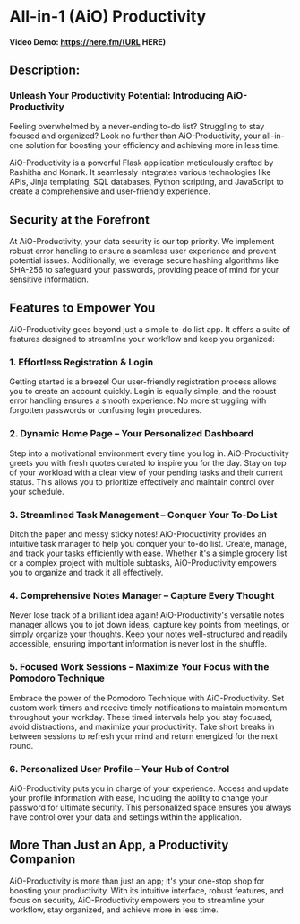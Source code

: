 # All-in-1 (AiO) Productivity

#### Video Demo: https://here.fm/(URL HERE)

## Description:

### Unleash Your Productivity Potential: Introducing AiO-Productivity

Feeling overwhelmed by a never-ending to-do list? Struggling to stay focused and organized? Look no further than AiO-Productivity, your all-in-one solution for boosting your efficiency and achieving more in less time.

AiO-Productivity is a powerful Flask application meticulously crafted by Rashitha and Konark. It seamlessly integrates various technologies like APIs, Jinja templating, SQL databases, Python scripting, and JavaScript to create a comprehensive and user-friendly experience.

## Security at the Forefront

At AiO-Productivity, your data security is our top priority. We implement robust error handling to ensure a seamless user experience and prevent potential issues. Additionally, we leverage secure hashing algorithms like SHA-256 to safeguard your passwords, providing peace of mind for your sensitive information.

## Features to Empower You

AiO-Productivity goes beyond just a simple to-do list app. It offers a suite of features designed to streamline your workflow and keep you organized:

### 1. Effortless Registration & Login

Getting started is a breeze! Our user-friendly registration process allows you to create an account quickly. Login is equally simple, and the robust error handling ensures a smooth experience. No more struggling with forgotten passwords or confusing login procedures.

### 2. Dynamic Home Page – Your Personalized Dashboard

Step into a motivational environment every time you log in. AiO-Productivity greets you with fresh quotes curated to inspire you for the day. Stay on top of your workload with a clear view of your pending tasks and their current status. This allows you to prioritize effectively and maintain control over your schedule.

### 3. Streamlined Task Management – Conquer Your To-Do List

Ditch the paper and messy sticky notes! AiO-Productivity provides an intuitive task manager to help you conquer your to-do list. Create, manage, and track your tasks efficiently with ease. Whether it's a simple grocery list or a complex project with multiple subtasks, AiO-Productivity empowers you to organize and track it all effectively.

### 4. Comprehensive Notes Manager – Capture Every Thought

Never lose track of a brilliant idea again! AiO-Productivity's versatile notes manager allows you to jot down ideas, capture key points from meetings, or simply organize your thoughts. Keep your notes well-structured and readily accessible, ensuring important information is never lost in the shuffle.

### 5. Focused Work Sessions – Maximize Your Focus with the Pomodoro Technique

Embrace the power of the Pomodoro Technique with AiO-Productivity. Set custom work timers and receive timely notifications to maintain momentum throughout your workday. These timed intervals help you stay focused, avoid distractions, and maximize your productivity. Take short breaks in between sessions to refresh your mind and return energized for the next round.

### 6. Personalized User Profile – Your Hub of Control

AiO-Productivity puts you in charge of your experience. Access and update your profile information with ease, including the ability to change your password for ultimate security. This personalized space ensures you always have control over your data and settings within the application.

## More Than Just an App, a Productivity Companion

AiO-Productivity is more than just an app; it's your one-stop shop for boosting your productivity. With its intuitive interface, robust features, and focus on security, AiO-Productivity empowers you to streamline your workflow, stay organized, and achieve more in less time.

